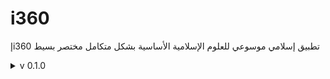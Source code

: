 # i360
إi360 تطبيق إسلامي موسوعي للعلوم الإسلامية الأساسية بشكل متكامل مختصر بسيط

<details>
<summary>v 0.1.0</summary>

| Header | Details |
|-----:|-----------|
|     Creation DateTime | 10/05/2022|
|     Version | 0.1.0|
|     Version Code | 20220510|
|     AppGyver Runtime Version | 4.3.6|
|     Released OS | Web|
|     Released Build# | 230085|
|     Released | 02/07/2022|
|     Notes | i360إ-OG (OG=Original)
|     (before Magmaa meeting 2022/05/12)|
|     Changes | - Creation: i360إ-OG (Original)
- Add: _Quran_ button
- Add: _Hadith_ button
- Add: _Aqidah_ button
- Add: _Fiqh_ button
- Add: _Terminology_ button
- Add: _IslamicThoughtComponentBooks_ button
- Add: _Azkar_ button
- Add: _PrayerTimes_ button
- Add: _Mawareth_ button
- Add: _DarAlIftaa_ button
- Add: Logic for Android op.|
  
</details>
